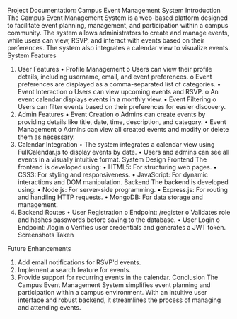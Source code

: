 Project Documentation: Campus Event Management System
Introduction
The Campus Event Management System is a web-based platform designed to facilitate event planning, management, and participation within a campus community. The system allows administrators to create and manage events, while users can view, RSVP, and interact with events based on their preferences. The system also integrates a calendar view to visualize events.
System Features
1. User Features
•	Profile Management
o	Users can view their profile details, including username, email, and event preferences.
o	Event preferences are displayed as a comma-separated list of categories.
•	Event Interaction
o	Users can view upcoming events and RSVP.
o	An event calendar displays events in a monthly view.
•	Event Filtering
o	Users can filter events based on their preferences for easier discovery.
2. Admin Features
•	Event Creation
o	Admins can create events by providing details like title, date, time, description, and category.
•	Event Management
o	Admins can view all created events and modify or delete them as necessary.
3. Calendar Integration
•	The system integrates a calendar view using FullCalendar.js to display events by date.
•	Users and admins can see all events in a visually intuitive format.
System Design
Frontend
The frontend is developed using:
•	HTML5: For structuring web pages.
•	CSS3: For styling and responsiveness.
•	JavaScript: For dynamic interactions and DOM manipulation.
Backend
The backend is developed using:
•	Node.js: For server-side programming.
•	Express.js: For routing and handling HTTP requests.
•	MongoDB: For data storage and management.
3. Backend Routes
•	User Registration
o	Endpoint: /register
o	Validates role and hashes passwords before saving to the database.
•	User Login
o	Endpoint: /login
o	Verifies user credentials and generates a JWT token.
Screenshots Taken
        
Future Enhancements
1.	Add email notifications for RSVP'd events.
2.	Implement a search feature for events.
3.	Provide support for recurring events in the calendar.
Conclusion
The Campus Event Management System simplifies event planning and participation within a campus environment. With an intuitive user interface and robust backend, it streamlines the process of managing and attending events.



